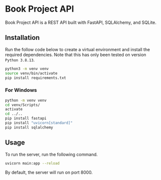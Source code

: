 # Book Project API

Book Project API is a REST API built with FastAPI, SQLAlchemy, and SQLite.

## Installation

Run the follow code below to create a virtual environment and install the required dependencies. Note that this has only been tested on version `Python 3.8.13`.

```sh
python3 -m venv venv
source venv/bin/activate
pip install requirements.txt
```

### For Windows

```sh
python -m venv venv
cd venv/Scripts/
activate
cd ../..
pip install fastapi
pip install "uvicorn[standard]"
pip install sqlalchemy
```

## Usage

To run the server, run the following command.

```sh
uvicorn main:app --reload
```

By default, the server will run on port 8000.
